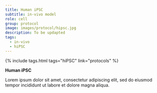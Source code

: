 ```yaml
---
title: Human iPSC
subtitle: in-vivo model
role: cell
group: protocol
image: images/protocol/hipsc.jpg
description: To be updapted
tags:
  - in-vivo
  - hiPSC
---
```


{%
  include tags.html
  tags="hiPSC"
  link="protocols"
%}

<strong>Human iPSC</strong>

Lorem ipsum dolor sit amet, consectetur adipiscing elit, sed do eiusmod tempor incididunt ut labore et dolore magna aliqua.
